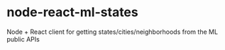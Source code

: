 # node-react-ml-states
Node + React client for getting states/cities/neighborhoods from the ML public APIs
